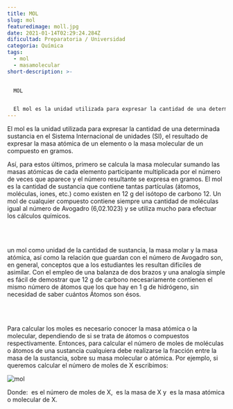 ```yaml
---
title: MOL
slug: mol
featuredimage: moll.jpg
date: 2021-01-14T02:29:24.284Z
dificultad: Preparatoria / Universidad
categoria: Química
tags:
  - mol
  - masamolecular
short-description: >-
  

  MOL


  El mol es la unidad utilizada para expresar la cantidad de una determinada sustancia en el Sistema Internacional de unidades (SI), el resultado de expresar la masa atómica de un elemento o la masa molecular de un compuesto en gramos.
---
```



El mol es la unidad utilizada para expresar la cantidad de una determinada sustancia en el Sistema Internacional de unidades (SI), el resultado de expresar la masa atómica de un elemento o la masa molecular de un compuesto en gramos.

Así, para estos últimos, primero se calcula la masa molecular sumando las masas atómicas de cada elemento participante multiplicada por el número de veces que aparece y el número resultante se expresa en gramos. El mol es la cantidad de sustancia que contiene tantas partículas (átomos, moléculas, iones, etc.) como existen en 12 g del isótopo de carbono 12. Un mol de cualquier compuesto contiene siempre una cantidad de moléculas igual al número de Avogadro (6,02.1023) y se utiliza mucho para efectuar los cálculos químicos.

<br/><br/>

un mol como unidad de la cantidad de sustancia, la masa molar y la masa atómica, así como la relación que guardan con el número de Avogadro son, en general, conceptos que a los estudiantes les resultan difíciles de asimilar. Con el empleo de una balanza de dos brazos y una analogía simple es fácil de demostrar que 12 g de carbono necesariamente contienen el mismo número de átomos que los que hay en 1 g de hidrógeno, sin necesidad de saber cuántos Átomos son ésos.

<br/><br/>

Para calcular los moles es necesario conocer la masa atómica o la molecular, dependiendo de si se trata de átomos o compuestos respectivamente. Entonces, para calcular el número de moles de moléculas o átomos de una sustancia cualquiera debe realizarse la fracción entre la masa de la sustancia, sobre su masa molecular o atómica. Por ejemplo, si queremos calcular el número de moles de X escribimos:

![mol](/assets/molp.jpg "mol")



Donde:  es el número de moles de X,  es la masa de X y  es la masa atómica o molecular de X.